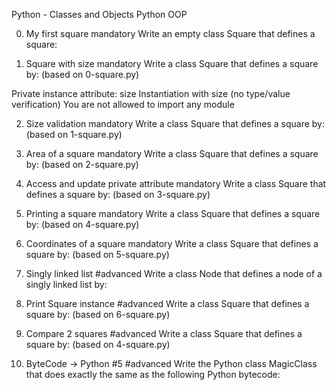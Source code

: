  Python - Classes and Objects
Python
OOP

0. My first square
mandatory
Write an empty class Square that defines a square:

1. Square with size
mandatory
Write a class Square that defines a square by: (based on 0-square.py)

Private instance attribute: size
Instantiation with size (no type/value verification)
You are not allowed to import any module


2. Size validation
mandatory
Write a class Square that defines a square by: (based on 1-square.py)

3. Area of a square
mandatory
Write a class Square that defines a square by: (based on 2-square.py)

4. Access and update private attribute
mandatory
Write a class Square that defines a square by: (based on 3-square.py)

5. Printing a square
mandatory
Write a class Square that defines a square by: (based on 4-square.py)

6. Coordinates of a square
mandatory
Write a class Square that defines a square by: (based on 5-square.py)

7. Singly linked list
#advanced
Write a class Node that defines a node of a singly linked list by:

8. Print Square instance
#advanced
Write a class Square that defines a square by: (based on 6-square.py)

9. Compare 2 squares
#advanced
Write a class Square that defines a square by: (based on 4-square.py)

10. ByteCode -> Python #5
#advanced
Write the Python class MagicClass that does exactly the same as the following Python bytecode:


